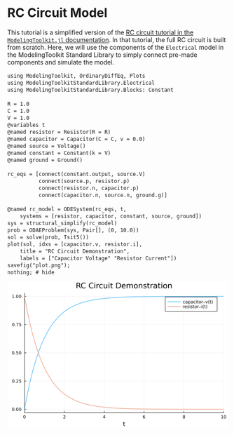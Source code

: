 # RC Circuit Model

This tutorial is a simplified version of the [RC circuit tutorial in the
`ModelingToolkit.jl` documentation](https://docs.sciml.ai/ModelingToolkit/stable/tutorials/acausal_components/).
In that tutorial, the full RC circuit is built from scratch. Here, we will use the
components of the `Electrical` model in the ModelingToolkit Standard Library to simply
connect pre-made components and simulate the model.

```@example
using ModelingToolkit, OrdinaryDiffEq, Plots
using ModelingToolkitStandardLibrary.Electrical
using ModelingToolkitStandardLibrary.Blocks: Constant

R = 1.0
C = 1.0
V = 1.0
@variables t
@named resistor = Resistor(R = R)
@named capacitor = Capacitor(C = C, v = 0.0)
@named source = Voltage()
@named constant = Constant(k = V)
@named ground = Ground()

rc_eqs = [connect(constant.output, source.V)
          connect(source.p, resistor.p)
          connect(resistor.n, capacitor.p)
          connect(capacitor.n, source.n, ground.g)]

@named rc_model = ODESystem(rc_eqs, t,
    systems = [resistor, capacitor, constant, source, ground])
sys = structural_simplify(rc_model)
prob = ODAEProblem(sys, Pair[], (0, 10.0))
sol = solve(prob, Tsit5())
plot(sol, idxs = [capacitor.v, resistor.i],
    title = "RC Circuit Demonstration",
    labels = ["Capacitor Voltage" "Resistor Current"])
savefig("plot.png");
nothing; # hide
```

![](plot.png)
